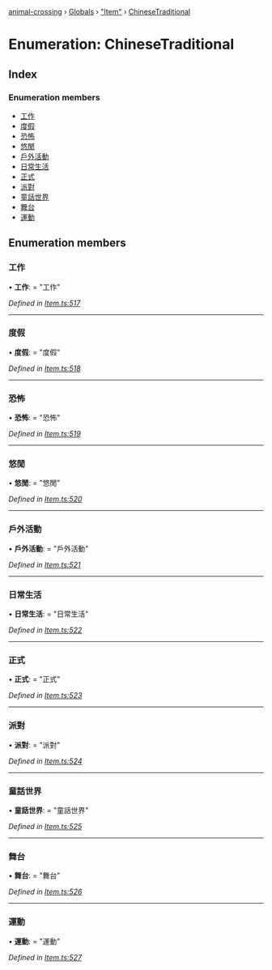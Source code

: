 [animal-crossing](../README.md) › [Globals](../globals.md) › ["Item"](../modules/_item_.md) › [ChineseTraditional](_item_.chinesetraditional.md)

# Enumeration: ChineseTraditional

## Index

### Enumeration members

* [工作](_item_.chinesetraditional.md#工作)
* [度假](_item_.chinesetraditional.md#度假)
* [恐怖](_item_.chinesetraditional.md#恐怖)
* [悠閒](_item_.chinesetraditional.md#悠閒)
* [戶外活動](_item_.chinesetraditional.md#戶外活動)
* [日常生活](_item_.chinesetraditional.md#日常生活)
* [正式](_item_.chinesetraditional.md#正式)
* [派對](_item_.chinesetraditional.md#派對)
* [童話世界](_item_.chinesetraditional.md#童話世界)
* [舞台](_item_.chinesetraditional.md#舞台)
* [運動](_item_.chinesetraditional.md#運動)

## Enumeration members

###  工作

• **工作**: = "工作"

*Defined in [Item.ts:517](https://github.com/Norviah/animal-crossing/blob/3d769dc/module/types/Item.ts#L517)*

___

###  度假

• **度假**: = "度假"

*Defined in [Item.ts:518](https://github.com/Norviah/animal-crossing/blob/3d769dc/module/types/Item.ts#L518)*

___

###  恐怖

• **恐怖**: = "恐怖"

*Defined in [Item.ts:519](https://github.com/Norviah/animal-crossing/blob/3d769dc/module/types/Item.ts#L519)*

___

###  悠閒

• **悠閒**: = "悠閒"

*Defined in [Item.ts:520](https://github.com/Norviah/animal-crossing/blob/3d769dc/module/types/Item.ts#L520)*

___

###  戶外活動

• **戶外活動**: = "戶外活動"

*Defined in [Item.ts:521](https://github.com/Norviah/animal-crossing/blob/3d769dc/module/types/Item.ts#L521)*

___

###  日常生活

• **日常生活**: = "日常生活"

*Defined in [Item.ts:522](https://github.com/Norviah/animal-crossing/blob/3d769dc/module/types/Item.ts#L522)*

___

###  正式

• **正式**: = "正式"

*Defined in [Item.ts:523](https://github.com/Norviah/animal-crossing/blob/3d769dc/module/types/Item.ts#L523)*

___

###  派對

• **派對**: = "派對"

*Defined in [Item.ts:524](https://github.com/Norviah/animal-crossing/blob/3d769dc/module/types/Item.ts#L524)*

___

###  童話世界

• **童話世界**: = "童話世界"

*Defined in [Item.ts:525](https://github.com/Norviah/animal-crossing/blob/3d769dc/module/types/Item.ts#L525)*

___

###  舞台

• **舞台**: = "舞台"

*Defined in [Item.ts:526](https://github.com/Norviah/animal-crossing/blob/3d769dc/module/types/Item.ts#L526)*

___

###  運動

• **運動**: = "運動"

*Defined in [Item.ts:527](https://github.com/Norviah/animal-crossing/blob/3d769dc/module/types/Item.ts#L527)*
